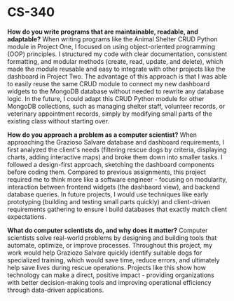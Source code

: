# CS-340

**How do you write programs that are maintainable, readable, and adaptable?**
  When writing programs like the Animal Shelter CRUD Python module in Project One, I focused on using object-oriented programming (OOP) principles. I structured my code with clear documentation, consistent formatting, and modular methods (create, read, update, and delete), which made the module reusable and easy to integrate with other projects like the dashboard in Project Two. 
  The advantage of this approach is that I was able to easily reuse the same CRUD module to connect my new dashboard widgets to the MongoDB database without needed to rewrite any database logic. In the future, I could adapt this CRUD Python module for other MongoDB collections, such as managing shelter staff, volunteer records, or veterinary appointment records, simply by modifying small parts of the existing class without starting over. 

**How do you approach a problem as a computer scientist?**
  When approaching the Grazioso Salvare database and dashboard requirements, I first analyzed the client's needs (filtering rescue dogs by criteria, displaying charts, adding interactive maps) and broke them down into smaller tasks. 
  I followed a design-first approach, sketching the dashboard components before coding them. Compared to previous assignments, this project required me to think more like a software engineer - focusing on modularity, interaction between frontend widgets (the dashbaord view), and backend database queries. In future projects, I would use techniques like early prototyping (building and testing small parts quickly) and client-driven requirements gathering to ensure I build databases that exactly match client expectations. 

**What do computer scientists do, and why does it matter?**
  Computer scientists solve real-world problems by designing and building tools that automate, optimize, or improve processes.
  Throughout this project, my work would help Graziozo Salvare quickly identify suitable dogs for specialized training, which would save time, reduce errors, and ultimately help save lives during rescue operations. Projects like this show how technology can make a direct, positive impact - providing organizations with better decision-making tools and improving operational efficiency through data-driven applications. 
